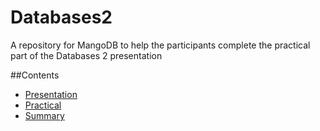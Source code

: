 # Databases2
A repository for MangoDB to help the participants complete the practical part of the Databases 2 presentation

##Contents

- [Presentation]()
- [Practical]()
- [Summary]()
